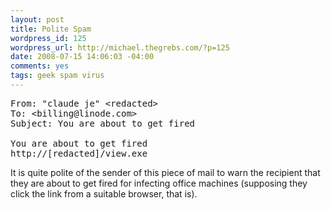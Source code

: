 ```yaml
--- 
layout: post
title: Polite Spam
wordpress_id: 125
wordpress_url: http://michael.thegrebs.com/?p=125
date: 2008-07-15 14:06:03 -04:00
comments: yes
tags: geek spam virus
---
```

<pre>
From: "claude je" &lt;redacted&gt;
To: &lt;billing@linode.com&gt;
Subject: You are about to get fired

You are about to get fired
http://[redacted]/view.exe
</pre>

It is quite polite of the sender of this piece of mail to warn the recipient that they are about to get fired for infecting office machines (supposing they click the link from a suitable browser, that is).
